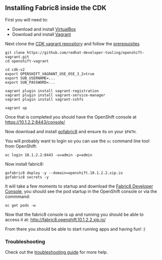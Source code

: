## Installing Fabric8 inside the CDK

First you will need to:

* Download and install [VirtualBox](https://www.virtualbox.org/wiki/Downloads)
* Download and install [Vagrant](http://www.vagrantup.com/downloads.html)

Next clone the [CDK vagrant repository](https://github.com/redhat-developer-tooling/openshift-vagrant) and follow the [prerequisites](https://github.com/redhat-developer-tooling/openshift-vagrant#prerequisites)

```
git clone https://github.com/redhat-developer-tooling/openshift-vagrant.git
cd openshift-vagrant

cd cdk-v2
export OPENSHIFT_VAGRANT_USE_OSE_3_2=true
export SUB_USERNAME=...  
export SUB_PASSWORD=...  

vagrant plugin install vagrant-registration
vagrant plugin install vagrant-service-manager
vagrant plugin install vagrant-sshfs

vagrant up
```

Once that is completed you should have the OpenShift console at https://10.1.2.2:8443/console/

Now download and install [gofabric8](https://github.com/fabric8io/gofabric8/releases) and ensure its on your `$PATH`.

You will probably want to login so you can use the `oc` command line tool from OpenShift:

```
oc login 10.1.2.2:8443 -u=admin -p=admin
```

Now install fabric8:
```
gofabric8 deploy -y --domain=openshift.10.1.2.2.xip.io
gofabric8 secrets -y
```

It will take a few moments to startup and download the [Fabric8 Developer Console](../console.html), you should see the pod startup in the OpenShift console or via the commmand:
```
oc get pods -w
```

Now that the fabric8 console is up and running you should be able to access it at: http://fabric8.openshift.10.1.2.2.xip.io/

From there you should be able to start running apps and having fun! :) 


### Troubleshooting

Check out the [troubleshooting guide](troubleshooting.html) for more help.
